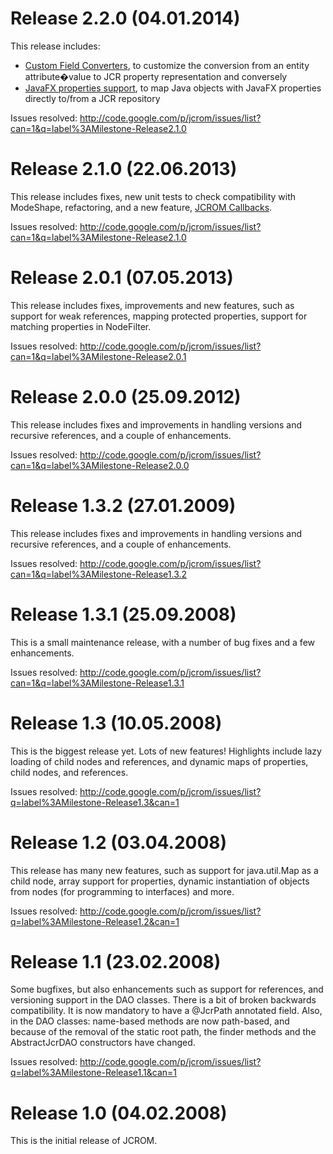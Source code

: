 # Release 2.2.0 (04.01.2014) #

This release includes:
  * [Custom Field Converters](Properties.md), to customize the conversion from an entity attribute�value to JCR property representation and conversely
  * [JavaFX properties support](JavaFXPropertiesSupport.md), to map Java objects with JavaFX properties directly to/from a JCR repository

Issues resolved: http://code.google.com/p/jcrom/issues/list?can=1&q=label%3AMilestone-Release2.1.0

# Release 2.1.0 (22.06.2013) #

This release includes fixes, new unit tests to check compatibility with ModeShape, refactoring, and a new feature, [JCROM Callbacks](JcromCallback.md).

Issues resolved: http://code.google.com/p/jcrom/issues/list?can=1&q=label%3AMilestone-Release2.1.0

# Release 2.0.1 (07.05.2013) #

This release includes fixes, improvements and new features, such as support for weak references, mapping protected properties, support for matching properties in NodeFilter.

Issues resolved: http://code.google.com/p/jcrom/issues/list?can=1&q=label%3AMilestone-Release2.0.1

# Release 2.0.0 (25.09.2012) #

This release includes fixes and improvements in handling versions and recursive references, and a couple of enhancements.

Issues resolved: http://code.google.com/p/jcrom/issues/list?can=1&q=label%3AMilestone-Release2.0.0

# Release 1.3.2 (27.01.2009) #

This release includes fixes and improvements in handling versions and recursive references, and a couple of enhancements.

Issues resolved: http://code.google.com/p/jcrom/issues/list?can=1&q=label%3AMilestone-Release1.3.2

# Release 1.3.1 (25.09.2008) #

This is a small maintenance release, with a number of bug fixes and a few enhancements.

Issues resolved: http://code.google.com/p/jcrom/issues/list?can=1&q=label%3AMilestone-Release1.3.1

# Release 1.3 (10.05.2008) #

This is the biggest release yet. Lots of new features! Highlights include lazy loading of child nodes and references, and dynamic maps of properties, child nodes, and references.

Issues resolved: http://code.google.com/p/jcrom/issues/list?q=label%3AMilestone-Release1.3&can=1

# Release 1.2 (03.04.2008) #

This release has many new features, such as support for java.util.Map as a child node, array support for properties, dynamic instantiation of objects from nodes (for programming to interfaces) and more.

Issues resolved: http://code.google.com/p/jcrom/issues/list?q=label%3AMilestone-Release1.2&can=1

# Release 1.1 (23.02.2008) #

Some bugfixes, but also enhancements such as support for references, and versioning support in the DAO classes. There is a bit of broken backwards compatibility. It is now mandatory to have a @JcrPath annotated field. Also, in the DAO classes: name-based methods are now path-based, and because of the removal of the static root path, the finder methods and the AbstractJcrDAO constructors have changed.

Issues resolved: http://code.google.com/p/jcrom/issues/list?q=label%3AMilestone-Release1.1&can=1

# Release 1.0 (04.02.2008) #

This is the initial release of JCROM.